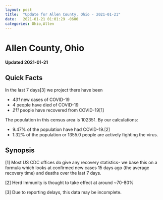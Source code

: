 ```yaml
---
layout: post
title:  "Update for Allen County, Ohio - 2021-01-21"
date:   2021-01-21 01:01:29 -0600
categories: Ohio,Allen
---
```


# Allen County, Ohio
#### Updated 2021-01-21

## Quick Facts

In the last 7 days[3] we project there have been
- *431* new cases of COVID-19
- *4* people have died of COVID-19
- *211* people have recovered from COVID-19[1]

The population in this census area is 102351. By our calculations:
- 9.47% of the population have had COVID-19.[2]
- 1.32% of the population or 1355.0 people are actively fighting the virus.

## Synopsis




[1] Most US CDC offices do give any recovery statistics- we base this on a formula which looks at confirmed new cases
15 days ago (the average recovery time) and deaths over the last 7 days.

[2] Herd Immunity is thought to take effect at around ~70-80%

[3] Due to reporting delays, this data may be incomplete.
 
    